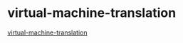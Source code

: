 # virtual-machine-translation

[virtual-machine-translation](https://github.com/vtil-project/VTIL-Core)
